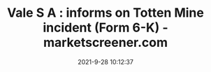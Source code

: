 ---
"title": "Vale S A : informs on Totten Mine incident (Form 6-K) - marketscreener.com"
"date": "2021-9-28 10:12:37"
"feed_name": "GOOGLENEWSINDUSTRIAL"
"feed_website": "https://news.google.com/search?q=industrial%2Bincident&hl=en-US&gl=US&ceid=US:en"
"feed_rss": "https://news.google.com/rss/search?q=industrial%2Bincident&hl=en-US&gl=US&ceid=US:en"
"link": "https://www.marketscreener.com/quote/stock/VALE-S-A-9970050/news/Vale-S-A-informs-on-Totten-Mine-incident-Form-6-K-36533876/"
"file": "_posts/2021-1-1-a88dbf810916d882367fd71833b8a20cd0a63c25.md"
"accident": "1"
"drilling": "0"
"dead": "0"
"injured": "0"
"where": "unknown site"
"place": "unknown place"
---